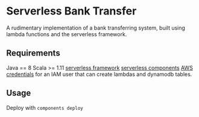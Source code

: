 # Serverless Bank Transfer

A rudimentary implementation of a bank transferring system, built using lambda functions and the serverless framework.

## Requirements

Java == 8
Scala >= 1.11
[serverless framework](https://serverless.com/framework/docs/getting-started/)
[serverless components](https://github.com/serverless/components#getting-started)
[AWS credentials](https://docs.aws.amazon.com/sdk-for-java/v1/developer-guide/setup-credentials.html) for an IAM user that can create lambdas and dynamodb tables.

## Usage
Deploy with `components deploy`

